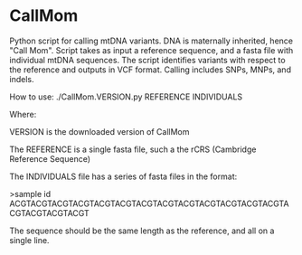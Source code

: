 # CallMom
Python script for calling mtDNA variants. DNA is maternally inherited, hence "Call Mom". Script takes as input a reference sequence, and a fasta file with individual mtDNA sequences. The script identifies variants with respect to the reference and outputs in VCF format. Calling includes SNPs, MNPs, and indels.

How to use:
./CallMom.VERSION.py REFERENCE INDIVIDUALS

Where:

VERSION is the downloaded version of CallMom

The REFERENCE is a single fasta file, such a the rCRS (Cambridge Reference Sequence)

The INDIVIDUALS file has a series of fasta files in the format:

\>sample id
ACGTACGTACGTACGTACGTACGTACGTACGTACGTACGTACGTACGTACGTACGTACGTACGTACGT

The sequence should be the same length as the reference, and all on a single line.

